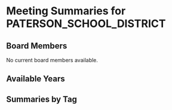# Meeting Summaries for PATERSON_SCHOOL_DISTRICT

## Board Members

No current board members available.

## Available Years

## Summaries by Tag
